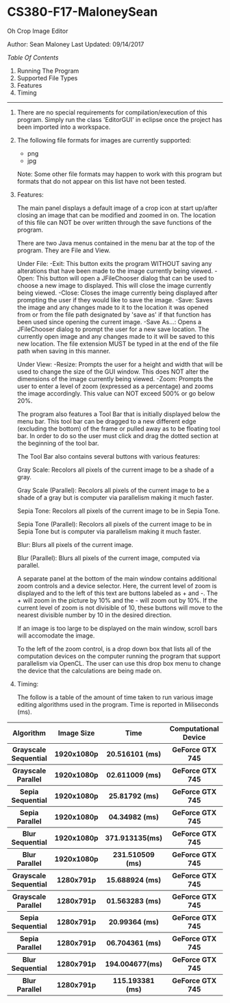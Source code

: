 # CS380-F17-MaloneySean
Oh Crop Image Editor

Author: Sean Maloney
Last Updated: 09/14/2017


   *Table Of Contents*

1. Running The Program
2. Supported File Types
3. Features
4. Timing


**************************

1. There are no special requirements for compilation/execution of this program. Simply run the class 'EditorGUI' in eclipse
once the project has been imported into a workspace.

2. The following file formats for images are currently supported:
	- png
	- jpg
	
	Note: Some other file formats may happen to work with this program but formats that do not
	appear on this list have not been tested.

3. Features:

   The main panel displays a default image of a crop icon at start up/after closing an image that can be modified and zoomed in on. The location
   of this file can NOT be over written through the save functions of the program.
   
   There are two Java menus contained in the menu bar at the top of the program. They are File and View.
   
   Under File:
      -Exit: This button exits the program WITHOUT saving any alterations that have been made to the image currently being viewed.
      -Open: This button will open a JFileChooser dialog that can be used to choose a new image to displayed. This will close the image
      currently being viewed.
      -Close: Closes the image currently being displayed after prompting the user if they would like to save the image.
      -Save: Saves the image and any changes made to it to the location it was opened from or from the file path designated by 'save as' if
      that function has been used since opening the current image.
      -Save As...: Opens a JFileChooser dialog to prompt the user for a new save location. The currently open image and any changes made to it
      will be saved to this new location. The file extension MUST be typed in at the end of the file path when saving in this manner.
      
      
   Under View:
   	  -Resize: Prompts the user for a height and width that will be used to change the size of the GUI window. This does NOT alter the dimensions
   	  of the image currently being viewed.
   	  -Zoom: Prompts the user to enter a level of zoom (expressed as a percentage) and zooms the image accordingly. This value can NOT exceed 
   	  500% or go below 20%.
   	  
   The program also features a Tool Bar that is initially displayed below the menu bar. This tool bar can be dragged to a new different edge 
   (excluding the bottom) of the frame or pulled away as to be  floating tool bar. In order to do so the user must click and drag the dotted 
   section at the beginning of the tool bar.
   
   The Tool Bar also contains several buttons with various features:
   
   Gray Scale: Recolors all pixels of the current image to be a shade of a gray. 
   
   Gray Scale (Parallel): Recolors all pixels of the current image to be a shade of a gray but is computer via parallelism making it much faster. 
   
   Sepia Tone: Recolors all pixels of the current image to be in Sepia Tone.
   
   Sepia Tone (Parallel): Recolors all pixels of the current image to be in Sepia Tone but is computer via parallelism making it much faster. 
   
   Blur: Blurs all pixels of the current image. 
   
   Blur (Parallel): Blurs all pixels of the current image, computed via parallel.      
       
   A separate panel at the bottom of the main window contains additional zoom controls and a device selector. Here, the current level of zoom is displayed and to the 
   left of this text are buttons labeled as + and -. The + will zoom in the picture by 10% and the - will zoom out by 10%. If the current level of
   zoom is not divisible of 10, these buttons will move to the nearest divisible number by 10 in the desired direction.
   
   If an image is too large to be displayed on the main window, scroll bars will accomodate the image.
   
   To the left of the zoom control, is a drop down box that lists all of the computation devices on the computer running the program that support parallelism via OpenCL. The user can use this drop box menu to change the device that the calculations are being made on.
  
4. Timing:

	The follow is a table of the amount of time taken to run various image editing algorithms used in the program. Time is reported in Miliseconds (ms).

<table style = "width50%">
	<tr>
		<th>Algorithm</th>
		<th>Image Size</th>
		<th>Time</th>
		<th>Computational Device</th>
	</tr>
	<tr>
		<th>Grayscale Sequential</th>
		<th>1920x1080p</th>
		<th>20.516101 (ms)</th>
		<th>GeForce GTX 745</th>
	</tr>
	<tr>
		<th>Grayscale Parallel</th>
		<th>1920x1080p</th>
		<th>02.611009 (ms)</th>
		<th>GeForce GTX 745</th>
	</tr>
	<tr>
		<th>Sepia Sequential</th>
		<th>1920x1080p</th>
		<th>25.81792 (ms)</th>
		<th>GeForce GTX 745</th>
	</tr>
	<tr>
		<th>Sepia Parallel</th>
		<th>1920x1080p</th>
		<th>04.34982 (ms)</th>
		<th>GeForce GTX 745</th>
	</tr>
	<tr>
		<th>Blur Sequential</th>
		<th>1920x1080p</th>
		<th>371.913135(ms)</th>
		<th>GeForce GTX 745</th>
	</tr>
	<tr>
		<th>Blur Parallel</th>
		<th>1920x1080p</th>
		<th>231.510509 (ms)</th>
		<th>GeForce GTX 745</th>
	</tr>
	<tr>
		<th>Grayscale Sequential</th>
		<th>1280x791p</th>
		<th>15.688924 (ms)</th>
		<th>GeForce GTX 745</th>
	</tr>
	<tr>
		<th>Grayscale Parallel</th>
		<th>1280x791p</th>
		<th>01.563283 (ms)</th>
		<th>GeForce GTX 745</th>
	</tr>
	<tr>
		<th>Sepia Sequential</th>
		<th>1280x791p</th>
		<th>20.99364 (ms)</th>
		<th>GeForce GTX 745</th>
	</tr>
	<tr>
		<th>Sepia Parallel</th>
		<th>1280x791p</th>
		<th>06.704361 (ms)</th>
		<th>GeForce GTX 745</th>
	</tr>
	<tr>
		<th>Blur Sequential</th>
		<th>1280x791p</th>
		<th>194.004677(ms)</th>
		<th>GeForce GTX 745</th>
	</tr>
	<tr>
		<th>Blur Parallel</th>
		<th>1280x791p</th>
		<th>115.193381 (ms)</th>
		<th>GeForce GTX 745</th>
	</tr>
</table>
	
